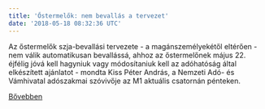 ```yaml
---
title: 'Őstermelők: nem bevallás a tervezet'
date: '2018-05-18 08:32:36 UTC'
---
```


Az őstermelők szja-bevallási tervezete - a magánszemélyekétől eltérően - nem válik automatikusan bevallássá, ahhoz az őstermelőnek  május 22. éjfélig jóvá kell hagyniuk vagy módosítaniuk kell az adóhatóság által elkészített ajánlatot - mondta Kiss Péter András, a Nemzeti Adó- és Vámhivatal adószakmai szóvivője az M1 aktuális csatornán pénteken.


[Bővebben](https://ift.tt/2Ky46Lw)
